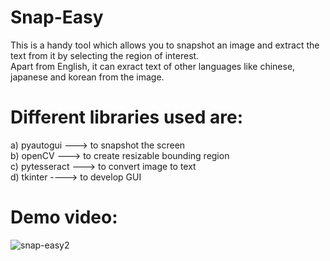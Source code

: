 # Snap-Easy
This is a handy tool which allows you to snapshot an image and extract the text from it by selecting the region of interest.<br />
Apart from English, it can exract text of other languages like chinese, japanese and korean from the image. 

# Different libraries used are:<br />
  a) pyautogui ---> to snapshot the screen<br />
  b) openCV ---> to create resizable bounding region<br />
  c) pytesseract ---> to convert image to text<br />
  d) tkinter ----> to develop GUI<br />
  
 # Demo video:
 ![snap-easy2](https://user-images.githubusercontent.com/43297280/105633058-8084a900-5e7e-11eb-9bd7-0389c7bfb1f3.gif)

